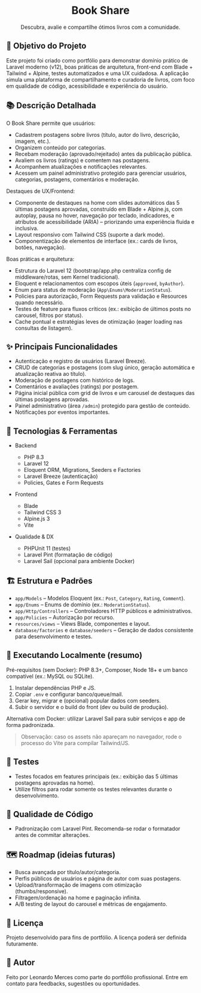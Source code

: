 <div align="center">

# Book Share

Descubra, avalie e compartilhe ótimos livros com a comunidade.

</div>

## 🎯 Objetivo do Projeto

Este projeto foi criado como portfólio para demonstrar domínio prático de Laravel moderno (v12), boas práticas de arquitetura, front-end com Blade + Tailwind + Alpine, testes automatizados e uma UX cuidadosa. A aplicação simula uma plataforma de compartilhamento e curadoria de livros, com foco em qualidade de código, acessibilidade e experiência do usuário.

## 📚 Descrição Detalhada

O Book Share permite que usuários:

- Cadastrem postagens sobre livros (título, autor do livro, descrição, imagem, etc.).
- Organizem conteúdo por categorias.
- Recebam moderação (aprovado/rejeitado) antes da publicação pública.
- Avaliem os livros (ratings) e comentem nas postagens.
- Acompanhem atualizações e notificações relevantes.
- Acessem um painel administrativo protegido para gerenciar usuários, categorias, postagens, comentários e moderação.

Destaques de UX/Frontend:

- Componente de destaques na home com slides automáticos das 5 últimas postagens aprovadas, construído em Blade + Alpine.js, com autoplay, pausa no hover, navegação por teclado, indicadores, e atributos de acessibilidade (ARIA) – priorizando uma experiência fluida e inclusiva.
- Layout responsivo com Tailwind CSS (suporte a dark mode).
- Componentização de elementos de interface (ex.: cards de livros, botões, navegação).

Boas práticas e arquitetura:

- Estrutura do Laravel 12 (bootstrap/app.php centraliza config de middleware/rotas, sem Kernel tradicional).
- Eloquent e relacionamentos com escopos úteis (`approved`, `byAuthor`).
- Enum para status de moderação (`App\Enums\ModerationStatus`).
- Policies para autorização, Form Requests para validação e Resources quando necessário.
- Testes de feature para fluxos críticos (ex.: exibição de últimos posts no carousel, filtros por status).
- Cache pontual e estratégias leves de otimização (eager loading nas consultas de listagem).

## ✨ Principais Funcionalidades

- Autenticação e registro de usuários (Laravel Breeze).
- CRUD de categorias e postagens (com slug único, geração automática e atualização reativa ao título).
- Moderação de postagens com histórico de logs.
- Comentários e avaliações (ratings) por postagem.
- Página inicial pública com grid de livros e um carousel de destaques das últimas postagens aprovadas.
- Painel administrativo (área `/admin`) protegido para gestão de conteúdo.
- Notificações por eventos importantes.

## 🧰 Tecnologias & Ferramentas

- Backend
	- PHP 8.3
	- Laravel 12
	- Eloquent ORM, Migrations, Seeders e Factories
	- Laravel Breeze (autenticação)
	- Policies, Gates e Form Requests

- Frontend
	- Blade
	- Tailwind CSS 3
	- Alpine.js 3
	- Vite

- Qualidade & DX
	- PHPUnit 11 (testes)
	- Laravel Pint (formatação de código)
	- Laravel Sail (opcional para ambiente Docker)

## 🏗️ Estrutura e Padrões

- `app/Models` – Modelos Eloquent (ex.: `Post`, `Category`, `Rating`, `Comment`).
- `app/Enums` – Enums de domínio (ex.: `ModerationStatus`).
- `app/Http/Controllers` – Controladores HTTP públicos e administrativos.
- `app/Policies` – Autorização por recurso.
- `resources/views` – Views Blade, componentes e layout.
- `database/factories` e `database/seeders` – Geração de dados consistente para desenvolvimento e testes.

## 🚀 Executando Localmente (resumo)

Pré-requisitos (sem Docker): PHP 8.3+, Composer, Node 18+ e um banco compatível (ex.: MySQL ou SQLite).

1. Instalar dependências PHP e JS.
2. Copiar `.env` e configurar banco/queue/mail.
3. Gerar key, migrar e (opcional) popular dados com seeders.
4. Subir o servidor e o build do front (dev ou build de produção).

Alternativa com Docker: utilizar Laravel Sail para subir serviços e app de forma padronizada.

> Observação: caso os assets não apareçam no navegador, rode o processo do Vite para compilar Tailwind/JS.

## 🧪 Testes

- Testes focados em features principais (ex.: exibição das 5 últimas postagens aprovadas na home).
- Utilize filtros para rodar somente os testes relevantes durante o desenvolvimento.

## 🧹 Qualidade de Código

- Padronização com Laravel Pint. Recomenda-se rodar o formatador antes de commitar alterações.

## 🗺️ Roadmap (ideias futuras)

- Busca avançada por título/autor/categoria.
- Perfis públicos de usuários e página de autor com suas postagens.
- Upload/transformação de imagens com otimização (thumbs/responsive).
- Filtragem/ordenação na home e paginação infinita.
- A/B testing de layout do carousel e métricas de engajamento.

## 📄 Licença

Projeto desenvolvido para fins de portfólio. A licença poderá ser definida futuramente.

## 👤 Autor

Feito por Leonardo Merces como parte do portfólio profissional. Entre em contato para feedbacks, sugestões ou oportunidades.

